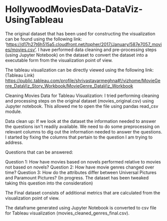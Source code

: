 # HollywoodMoviesData-DataViz-UsingTableau
The original dataset that has been used for constructing the visualization can be found using the following link: ‘https://d17h27t6h515a5.cloudfront.net/topher/2017/January/587e7057_movies/movies.csv’. I have performed data cleaning and pre-processing steps (using Jupyter Notebook) on the dataset to convert the dataset into a executable form from the visualization point of view.

The tableau visualization can be directly viewed using the following link: (Tableau Link)
https://public.tableau.com/profile/shrivastavarmeghna#!/vizhome/MovieGenre_DataViz_Story_Workbook/MovieGenre_DataViz_Workbook

Cleaning Movies Data for Tableau Visualization:
I tried performing cleaning and processing steps on the original dataset (movies_original.csv) using Jupyter notebook. This allowed me to open the file using pandas read_csv module.

Data clean up:
If we look at the dataset the information needed to answer the questions isn't readily available. We need to do some preprocessing on relevant columns to dig out the information needed to answer the questions. I started by fixing the columns that pertain to the question I am trying to address.

Questions that can be answered:

Question 1: How have movies based on novels performed relative to movies not based on novels? 
Question 2: How have movie genres changed over time? 
Question 3: How do the attributes differ between Universal Pictures and Paramount Pictures? (In progress. The dataset has been tweaked taking this question into the consideration)

The Final dataset consists of additional metrics that are calculated from the visualization point of view.

The dataframe generated using Jupyter Notebook is converted to csv file for Tableau visualization (movies_cleaned_genres_final.csv).


